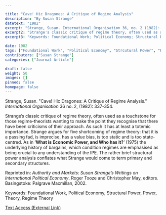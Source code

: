 ```yaml
---

title: "Cave! Hic Dragones: A Critique of Regime Analysis"
description: "By Susan Strange"
datetext: "1982"
excerpt: "Strange, Susan. International Organisation 36, no. 2 (1982): 337-354."
excerpt2: "Strange's classic critique of regime theory, often used as a touchstone for those regime-theorists wanting to make the point they recognise that there have been criticisms of their approach. As such it has at least a totemic importance. Strange argues for five shortcoming of regime theory: that it is a passing fad, is imprecise, has a value bias, is too static and is too state-centred. As in 'What is Economic Power, and Who has it?' (1975) the underlying history of bargains, which condition regimes are emphasised as being crucial to any understanding of the IPE. The rather brief structural power analysis conflates what Strange would come to term primary and secondary structures. Reprinted in: Authority and Markets: Susan Strange’s Writings on International Political Economy. Roger Tooze and Christopher May, editors. Basingstoke: Palgrave Macmillan, 2002."
excerpt3: "Keywords: Foundational Work; Political Economy; Structural Power, Power; Theory; Regime Theory"

date: 1982
tags: ["Foundational Work", "Political Economy", "Strcutural Power", "Power", "Theory", "1980's", "Susan Strange"]
contributors: ["Susan Strange"]
categories: ["Journal Article"]

draft: false
weight: 50
images: []
pinned: false
homepage: false
---
```


Strange, Susan. "Cave! Hic Dragones: A Critique of Regime Analysis." *International Organisation* 36 no. 2, (1982): 337-354.

Strange’s classic critique of regime theory, often used as a touchstone for those regime-theorists wanting to make the point they recognise that there have been criticisms of their approach. As such it has at least a totemic importance. Strange argues for five shortcoming of regime theory: that it is a passing fad, is imprecise, has a value bias, is too static and is too state-centred. As in ‘<b>What is Economic Power, and Who has it?</b>’ (1975) the underlying history of bargains, which condition regimes are emphasised as being crucial to any understanding of the IPE. The rather brief structural power analysis conflates what Strange would come to term primary and secondary structures.

Reprinted in: *Authority and Markets: Susan Strange’s Writings on International Political Economy*. Roger Tooze and Christopher May, editors. Basingstoke: Palgrave Macmillan, 2002.

Keywords: Foundational Work, Political Economy, Structural Power, Power, Theory, Regime Theory

[Text Access (External Link)](https://doi.org/10.1017/S0020818300019020)
